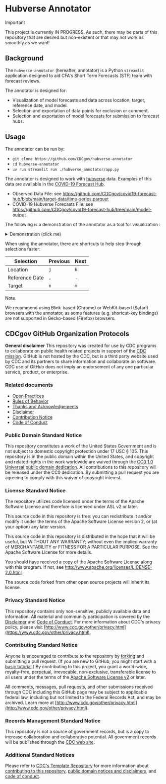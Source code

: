 # Hubverse Annotator

> [!IMPORTANT]
> This project is currently IN PROGRESS. As such, there may be parts of this repository that are desired but non-existent or that may not work as smoothly as we want!

## Background

The `hubverse-annotator` (hereafter, annotator) is a Python `streamlit` application designed to aid CFA's Short Term Forecasts (STF) team with forecast reviews.

The annotator is designed for:

* Visualization of model forecasts and data across location, target, reference date, and model.
* Selection and exportation of data points for exclusion or comment.
* Selection and exportation of model forecasts for submission to forecast hubs.

## Usage

The annotator can be run by:

* `git clone https://github.com/CDCgov/hubverse-annotator`
* `cd hubverse-annotator`
* `uv run streamlit run ./hubverse_annotator/app.py`

The annotator is designed to work with [hubverse](https://hubverse.io/) data. Examples of this data are available in the [COVID-19 Forecast Hub](https://github.com/CDCgov/covid19-forecast-hub/).

* Observed Data File: see <https://github.com/CDCgov/covid19-forecast-hub/blob/main/target-data/time-series.parquet>
* COVID-19 Hubverse Forecasts File: see <https://github.com/CDCgov/covid19-forecast-hub/tree/main/model-output>

The following is a demonstration of the annotator as a tool for visualization :

<details markdown=1>

<summary> Demonstration (click me) </summary>



https://github.com/user-attachments/assets/c94bb22f-2e44-4c09-a7b6-d93916ad1471


</details>

When using the annotator, there are shortcuts to help step through selections faster:

| Selection | Previous | Next |
| --------- | -------- | ---- |
| Location | `j` | `k` |
| Reference Date | `,` | `.` |
| Target | `n` | `m` |


> [!NOTE]
> We recommend using Blink-based (Chrome) or WebKit-based (Safari) browsers with the annotator, as some features (e.g. shortcut-key bindings) are not supported in Gecko-based (Firefox) browsers.


## CDCgov GitHub Organization Protocols

**General disclaimer** This repository was created for use by CDC programs to collaborate on public health related projects in support of the [CDC mission](https://www.cdc.gov/about/cdc/#cdc_about_cio_mission-our-mission).  GitHub is not hosted by the CDC, but is a third party website used by CDC and its partners to share information and collaborate on software. CDC use of GitHub does not imply an endorsement of any one particular service, product, or enterprise.

### Related documents

* [Open Practices](./cdc_protocols/open_practices.md)
* [Rules of Behavior](./cdc_protocols/rules_of_behavior.md)
* [Thanks and Acknowledgements](./cdc_protocols/thanks.md)
* [Disclaimer](DISCLAIMER.md)
* [Contribution Notice](CONTRIBUTING.md)
* [Code of Conduct](./cdc_protocols/code-of-conduct.md)

### Public Domain Standard Notice

This repository constitutes a work of the United States Government and is not subject to domestic copyright protection under 17 USC § 105. This repository is in the public domain within the United States, and copyright and related rights in the work worldwide are waived through the [CC0 1.0 Universal public domain dedication](https://creativecommons.org/publicdomain/zero/1.0/). All contributions to this repository will be released under the CC0 dedication. By submitting a pull request you are agreeing to comply with this waiver of copyright interest.

### License Standard Notice

The repository utilizes code licensed under the terms of the Apache Software License and therefore is licensed under ASL v2 or later.

This source code in this repository is free: you can redistribute it and/or modify it under the terms of the Apache Software License version 2, or (at your option) any later version.

This source code in this repository is distributed in the hope that it will be useful, but WITHOUT ANY WARRANTY; without even the implied warranty of MERCHANTABILITY or FITNESS FOR A PARTICULAR PURPOSE. See the Apache Software License for more details.

You should have received a copy of the Apache Software License along with this program. If not, see http://www.apache.org/licenses/LICENSE-2.0.html

The source code forked from other open source projects will inherit its license.

### Privacy Standard Notice

This repository contains only non-sensitive, publicly available data and information. All material and community participation is covered by the [Disclaimer](DISCLAIMER.md) and [Code of Conduct](code-of-conduct.md). For more information about CDC's privacy policy, please visit [http://www.cdc.gov/other/privacy.html](https://www.cdc.gov/other/privacy.html).

### Contributing Standard Notice

Anyone is encouraged to contribute to the repository by [forking](https://help.github.com/articles/fork-a-repo) and submitting a pull request. (If you are new to GitHub, you might start with a [basic tutorial](https://help.github.com/articles/set-up-git).) By contributing to this project, you grant a world-wide, royalty-free, perpetual, irrevocable, non-exclusive, transferable license to all users under the terms of the [Apache Software License v2](http://www.apache.org/licenses/LICENSE-2.0.html) or later.

All comments, messages, pull requests, and other submissions received through CDC including this GitHub page may be subject to applicable federal law, including but not limited to the Federal Records Act, and may be archived. Learn more at [http://www.cdc.gov/other/privacy.html](http://www.cdc.gov/other/privacy.html).

### Records Management Standard Notice

This repository is not a source of government records, but is a copy to increase collaboration and collaborative potential. All government records will be published through the [CDC web site](http://www.cdc.gov).

### Additional Standard Notices

Please refer to [CDC's Template Repository](https://github.com/CDCgov/template) for more information about [contributing to this repository](https://github.com/CDCgov/template/blob/main/CONTRIBUTING.md), [public domain notices and disclaimers](https://github.com/CDCgov/template/blob/main/DISCLAIMER.md), and [code of conduct](https://github.com/CDCgov/template/blob/main/code-of-conduct.md).

